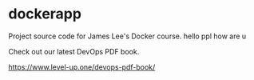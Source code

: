 # dockerapp
Project source code for James Lee's Docker course.
hello 
ppl
how are u

Check out our latest DevOps PDF book.

https://www.level-up.one/devops-pdf-book/
